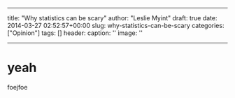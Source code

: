 
---
title: "Why statistics can be scary"
author: "Leslie Myint"
draft: true
date: 2014-03-27 02:52:57+00:00
slug: why-statistics-can-be-scary
categories: ["Opinion"]
tags: []
header:
  caption: ''
  image: ''

  
---

# yeah

foejfoe 
